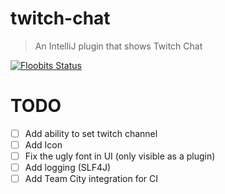 # twitch-chat
> An IntelliJ plugin that shows Twitch Chat

[![Floobits Status](https://floobits.com/guacamole-dragon/twitch-chat.svg)](https://floobits.com/guacamole-dragon/twitch-chat/redirect)

# TODO
- [ ] Add ability to set twitch channel
- [ ] Add Icon
- [ ] Fix the ugly font in UI (only visible as a plugin)
- [ ] Add logging (SLF4J)
- [ ] Add Team City integration for CI